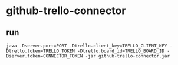 # github-trello-connector

## run
`java -Dserver.port=PORT -Dtrello.client_key=TRELLO_CLIENT_KEY -Dtrello.token=TRELLO_TOKEN -Dtrello.board_id=TRELLO_BOARD_ID -Dserver.token=CONNECTOR_TOKEN -jar github-trello-connector.jar`
